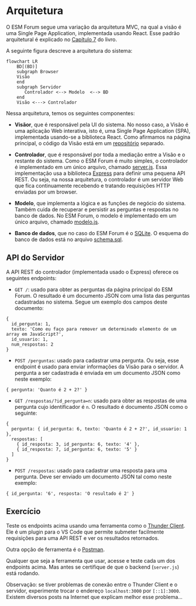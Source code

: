 # Arquitetura

O ESM Forum segue uma variação da arquitetura MVC, na qual a visão é uma Single Page Application, implementada usando React. 
Esse padrão arquitetural é explicado no [Capítulo 7](https://engsoftmoderna.info/cap7.html#arquitetura-mvc) do livro.

A seguinte figura descreve a arquitetura do sistema:

```mermaid
flowchart LR
    BD[(BD)]
    subgraph Browser
    Visão
    end
    subgraph Servidor
       Controlador <--> Modelo  <--> BD
    end
    Visão <---> Controlador 
```

Nessa arquitetura, temos os seguintes componentes:

* **Visãor**, que é responsável pela UI do sistema. No nosso caso, a Visão é uma aplicação Web interativa, isto é, uma Single Page Application (SPA), implementada usando-se a
biblioteca React. Como afirmamos na página principal, o código da Visão está em um [repositório](https://github.com/mtov/esmforum-react) separado.
 
* **Controlador**, que é responsável por toda a mediação entre a Visão e o restante do sistema. Como o ESM Forum é muito simples, o controlador é implementado em um único arquivo, chamado [server.js](../server.js). Essa implementação usa a biblioteca [Express](https://expressjs.com) para definir uma pequena API REST. Ou seja, na nossa arquitetura, o controlador é um servidor Web que fica continuamente recebendo e tratando requisições HTTP enviadas por um browser.

* **Modelo**, que implementa a lógica e as funções de negócio do sistema. Também cuida de recuperar e persistir as perguntas e respostas no banco de dados. No ESM Forum, o modelo é  implementado em um único arquivo, chamado [modelo.js](../modelo.js).

* **Banco de dados**, que no caso do ESM Forum é o [SQLite](https://www.sqlite.org). O esquema do banco de dados está no arquivo [schema.sql](../bd/schema.sql).

<!---
Detalhando um pouco mais, o controlador faz uso de duas bibliotecas externas, conforme ilustrado abaixo:


```mermaid
flowchart LR
    Controlador -.-> EJS 
    Controlador -.-> Express
```

O [EJS](https://ejs.co) é uma biblioteca usada para pré-processar o código JavaScript embutido nas páginas da Visão. Com isso, a página que é enviada para o browser possui todos os dados que serão exibidos para os usuários, sem necessidade de qualquer processamento.
--->


## API do Servidor

 A API REST do controlador (implementada usado o Express) oferece os seguintes endpoints:

* ``GET /``: usado para obter as perguntas da página principal do ESM Forum. O resultado é um documento JSON com uma lista das perguntas cadastradas no sistema. Segue um exemplo dos campos deste documento:

```
{
  id_pergunta: 1,
  texto: 'Como eu faço para remover um determinado elemento de um array em JavaScript?',
  id_usuario: 1,
  num_respostas: 2
}
```


* ``POST /perguntas``: usado para cadastrar uma pergunta. Ou seja, esse endpoint é usado para enviar informações da Visão para o servidor. A pergunta a ser cadastrada é enviada em um documento JSON como neste exemplo:

```
{ pergunta: 'Quanto é 2 + 2?' }
```

* ``GET /respostas/?id_pergunta=n``: usado para obter as respostas de uma pergunta cujo identificador é `n`. O resultado é documento JSON como o seguinte:

```
{
  pergunta: { id_pergunta: 6, texto: 'Quanto é 2 + 2?', id_usuario: 1 },
  respostas: [
    { id_resposta: 3, id_pergunta: 6, texto: '4' },
    { id_resposta: 7, id_pergunta: 6, texto: '5' }
  ]
}
```

* ``POST /respostas``: usado para cadastrar uma resposta para uma pergunta. Deve ser enviado um documento JSON tal como neste exemplo:

```
{ id_pergunta: '6', resposta: 'O resultado é 2' }
```

## Exercício

Teste os endpoints acima usando uma ferramenta 
como o [Thunder Client](https://marketplace.visualstudio.com/items?itemName=rangav.vscode-thunder-client). 
Ele é um plugin para o VS Code que permite submeter facilmente requisições para uma
API REST e ver os resultados retornados. 

Outra opção de ferramenta é o [Postman](https://www.postman.com/).

Qualquer que seja a ferramenta que usar, acesse e teste cada um dos endpoints acima. Mas antes se certifique de que o backend (``server.js``) está rodando.

Observação: se tiver problemas de conexão entre o Thunder Client e o servidor, experimente trocar o endereço `localhost:3000` por `[::1]:3000`. Existem diversos posts na Internet que explicam melhor esse problema...
